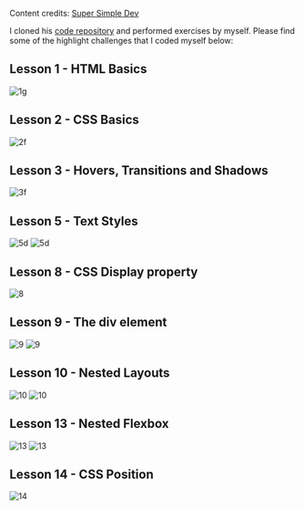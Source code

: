 Content credits: [Super Simple Dev](https://www.supersimple.dev)

I cloned his [code repository](https://github.com/SuperSimpleDev/html-css-course-2022) and performed exercises by myself. Please find some of the highlight challenges that I coded myself below:

## Lesson 1 - HTML Basics

![1g](1-exercise-solutions/lesson-01/my-attempt/Screenshot%202022-11-25%20030745.png)

## Lesson 2 - CSS Basics

![2f](1-exercise-solutions/lesson-02/my-attempt/Screenshot%202022-11-25%20030915.png)

## Lesson 3 - Hovers, Transitions and Shadows

![3f](1-exercise-solutions/lesson-03/my-attempt/3f.gif)

## Lesson 5 - Text Styles

![5d](1-exercise-solutions/lesson-05/my-attempt/Screenshot%202022-11-25%20033731.png)
![5d](1-exercise-solutions/lesson-05/my-attempt/Screenshot%202022-11-25%20033651.png)

## Lesson 8 - CSS Display property

![8](1-exercise-solutions/lesson-08/my-attempt/Screenshot%202022-11-25%20034054.png)

## Lesson 9 - The div element

![9](1-exercise-solutions/lesson-09/my-attempt/Screenshot%202022-11-25%20034346.png)
![9](1-exercise-solutions/lesson-09/my-attempt/Screenshot%202022-11-25%20034224.png)

## Lesson 10 - Nested Layouts

![10](1-exercise-solutions/lesson-10/Screenshot%202022-11-25%20034422.png)
![10](1-exercise-solutions/lesson-10/Screenshot%202022-11-25%20034559.png)

## Lesson 13 - Nested Flexbox

![13](1-exercise-solutions/lesson-13/my-attempt/Screenshot%202022-11-25%20034747.png)
![13](1-exercise-solutions/lesson-13/my-attempt/Screenshot%202022-11-25%20034824.png)

## Lesson 14 - CSS Position

![14](1-exercise-solutions/lesson-14/my-attempt/Screenshot%202022-11-25%20034934.png)
